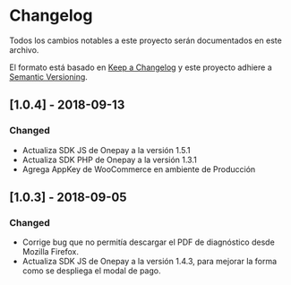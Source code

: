 # Changelog
Todos los cambios notables a este proyecto serán documentados en este archivo.

El formato está basado en [Keep a Changelog](http://keepachangelog.com/en/1.0.0/)
y este proyecto adhiere a [Semantic Versioning](http://semver.org/spec/v2.0.0.html).

## [1.0.4] - 2018-09-13
### Changed
- Actualiza SDK JS de Onepay a la versión 1.5.1
- Actualiza SDK PHP de Onepay a la versión 1.3.1
- Agrega AppKey de WooCommerce en ambiente de Producción

## [1.0.3] - 2018-09-05
### Changed
- Corrige bug que no permitía descargar el PDF de diagnóstico desde Mozilla Firefox.
- Actualiza SDK JS de Onepay a la versión 1.4.3, para mejorar la forma como se despliega el modal de pago.

